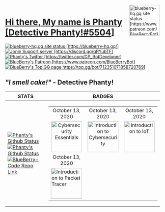 <p>
    <!-- My PFP -->
    <img/>
        <a href="https://www.patreon.com/BlueBerryBot">
        <img src="https://i.imgur.com/cvmYvmc.png" alt="blueberry-hq.gq site status [https://www.patreon.com/BlueBerryBot]" align="right" width="100" height="100" />
    <!-- My Name -->
    <h1>Hi there, My name is Phanty 
        <!-- My Discord Tag -->
        [<a href="https://blueberry-hq.gq/">Detective Phanty!#5504</a>]
    </h1>    
    <!-- My Site -->
    <a href="https://app.netlify.com/sites/blueberry-hq/deploys">
        <img src="https://api.netlify.com/api/v1/badges/f378c5f3-9bd7-43b8-b83d-ddc3ffb0d809/deploy-status" alt="blueberry-hq.gq site status [https://blueberry-hq.gq/]" />
    </a>
    <!-- My Server -->
    <a href="https://discord.gg/qRYubTF">
        <img src="https://discordapp.com/api/guilds/666312150775758853/widget.png" alt="Jonin Support server [https://discord.gg/qRYubTF]" />
    </a>
    <!-- My Twitter -->
    <a href="https://twitter.com/DP_BotDeveloper">
        <img src="https://img.shields.io/twitter/follow/DP_BotDeveloper?style=flat-square" alt="Phanty's Twitter [https://twitter.com/DP_BotDeveloper]" />
    </a>
    <!-- My Patreon -->
    <a href="https://www.patreon.com/BlueBerryBot">
        <img src="https://img.shields.io/badge/Donate-Patreon-%23F96854" alt="BlueBerry's Patreon [https://www.patreon.com/BlueBerryBot]" />
    </a>
    <!-- My Bot Page -->
    <a href="https://top.gg/bot/712351071858720769">
        <img src="https://top.gg/api/widget/owner/712351071858720769.svg" alt="BlueBerry's Top.GG page https://top.gg/bot/712351071858720769]" />
    </a>
    <!-- My Quote -->
    <h2><b><i> "I smell cake!" </i> - Detective Phanty! </b></h2>
</p>

<!-- My Stats / Badges -->

| STATS | BADGES |
|-------|--------|
| <a href="https://github.com/PhantomDBD/BlueBerry-Code"><img src="https://github-readme-stats.vercel.app/api?username=DPulavarthy&count_private=true&show_icons=true&title_color=FFFFFF&icon_color=E18499&text_color=9f9f9f&bg_color=0D1117" alt="Phanty's Github Status" /></a><a href="https://github.com/PhantomDBD/BlueBerry-Code"><img src="https://github-readme-stats.vercel.app/api/top-langs/?username=DPulavarthy&count_private=true&show_icons=true&title_color=FFFFFF&icon_color=E18499&text_color=9f9f9f&bg_color=0D1117" alt="Phanty's Github Status" /></a><a href="https://github.com/PhantomDBD/BlueBerry-Code"><img src="https://github-readme-stats.vercel.app/api/pin?username=PhantomDBD&repo=BlueBerry-Code&title_color=fff&icon_color=f9f9f9&text_color=9f9f9f&bg_color=0D1117" alt="BlueBerry-Code Repo Link" /></a> | <table><tr><td align='center'>October 13, 2020</td><td align='center'>October 13, 2020</td><td align='center'>October 13, 2020</td></tr><tr><td align='center'><img src="https://i.imgur.com/gBt4Di1.png" title="Cybersecurity Essentials" width="100px"/></td><td align='center'><img src="https://hacking-with-ht.ml/kuragq/badges/itc.png" title="Introduction to Cybersecurity" width="100px"/></td><td align='center'><img src="https://i.imgur.com/vD7f10U.png" title="Introduction to IoT" width="100px"/></tr><tr><td align='center'>October 13, 2020</td><tr><td><img src="https://i.imgur.com/8RUQG2V.png" title="Introduction to Packet Tracer" width="100px"/></td></tr></table>
